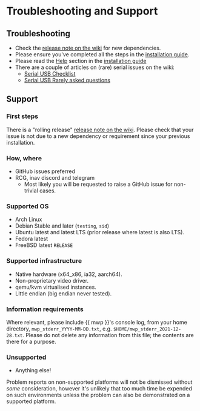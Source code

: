 # Troubleshooting and Support

## Troubleshooting

* Check the [release note on the wiki](https://github.com/stronnag/mwptools/wiki/Recent-Changes) for new dependencies.
* Please ensure you've completed all the steps in the [installation guide](Building-with-meson-and-ninja.md).
* Please read the [Help](Building-with-meson-and-ninja.md#help) section in the [installation guide](Building-with-meson-and-ninja.md)
* There are a couple of articles on (rare) serial issues on the wiki:
    * [Serial USB Checklist](https://github.com/stronnag/mwptools/wiki/Serial-USB-checklist)
	* [Serial USB Rarely asked questions](https://github.com/stronnag/mwptools/wiki/Serial-USB-RAQ)

## Support

### First steps

There is a "rolling release" [release note on the wiki](https://github.com/stronnag/mwptools/wiki/Recent-Changes). Please check that your issue is not due to a new dependency or requirement since your previous installation.

### How, where

* GitHub issues preferred
* RCG, inav discord and telegram
    * Most likely you will be requested to raise a GitHub issue for non-trivial cases.

### Supported OS

* Arch Linux
* Debian Stable and later (`testing`, `sid`)
* Ubuntu latest and latest LTS (prior release where latest is also LTS).
* Fedora latest
* FreeBSD latest `RELEASE`

### Supported infrastructure

* Native hardware (x64_x86, ia32, aarch64).
* Non-proprietary video driver.
* qemu/kvm virtualised instances.
* Little endian (big endian never tested).


### Information requirements

Where relevant, please include {{ mwp }}'s console log, from your home directory, `mwp_stderr_YYYY-MM-DD.txt`, e.g. `$HOME/mwp_stderr_2021-12-28.txt`. Please do not delete any information from this file; the contents are there for a purpose.

### Unsupported

* Anything else!

Problem reports on non-supported platforms will not be dismissed without _some_ consideration, however it's unlikely that too much time be expended on such environments unless the problem can also be demonstrated on a supported platform.
